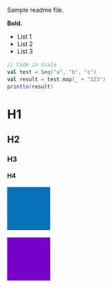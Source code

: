 Sample readme file.

**Bold.**

- List 1
- List 2
- List 3

```scala
// Code in Scala
val test = Seq("a", "b", "c")
val result = test.map(_ + "123")
println(result)
```

# H1

## H2

### H3

#### H4

![alt text](image1.webp)

![alt text 2](image2.png)
